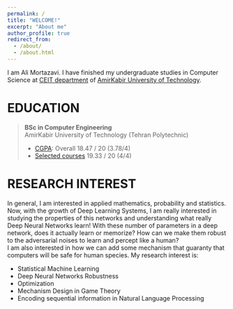```yaml
---
permalink: /
title: "WELCOME!"
excerpt: "About me"
author_profile: true
redirect_from: 
  - /about/
  - /about.html
---
```

I am Ali Mortazavi. I have finished my undergraduate studies in Computer Science at [CEIT department](http://ceit.aut.ac.ir/autcms/home.htm?depurl=computer-engineering&lang=en) of [AmirKabir University of Technology](http://aut.ac.ir/aut/).
<br> 



EDUCATION
======
> **BSc in Computer Engineering** <br>
> AmirKabir University of Technology (Tehran Polytechnic)
> * [CGPA](https://github.com/AliMorty/AliMorty.github.io/blob/master/files/Mortazavi_All_Grades.pdf):   Overall         18.47 / 20 (3.78/4)
> * [Selected courses](https://alimorty.github.io//education/)   19.33 / 20 (4/4) <br>
                                                                  
RESEARCH INTEREST
======
In general, I am interested in applied mathematics, probability and statistics. <br>
Now, with the growth of Deep Learning Systems, I am really interested in studying the properties of this networks and understanding what really Deep Neural Networks learn! With these number of parameters in a deep network, does it actually learn or memorize? How can we make them robust to the adversarial noises to learn and percept like a human? <br>
I am also interested in how we can add some mechanism that guaranty that computers will be safe for human species.
My research interest is: <br>

*	Statistical Machine Learning
*	Deep Neural Networks Robustness
*	Optimization
*	Mechanism Design in Game Theory
*	Encoding sequential information in Natural Language Processing



  





